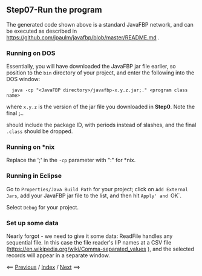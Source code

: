 
<link href="../style.css" rel="stylesheet" type="text/css">

## Step07-Run the program

The generated code shown above is a standard JavaFBP network, and can be executed as described in https://github.com/jpaulm/javafbp/blob/master/README.md .  

### Running on DOS

Essentially, you will have downloaded the JavaFBP jar file earlier, so position to the `bin` directory of your project, and enter the following into the DOS window:

      java -cp "<JavaFBP directory>/javafbp-x.y.z.jar;." <program class name> 
      
where `x.y.z` is the version of the jar file you downloaded in **Step0**.  Note the final **;.**.

<program class name> should include the package ID, with periods instead of slashes, and the final `.class` should be dropped.


### Running on *nix
      
Replace the ';'  in the `-cp` parameter with ":" for *nix.   

### Running in Eclipse

Go to `Properties/Java Build Path` for your project; click on `Add External Jars`, add your JavaFBP jar file to the list, and then hit `Apply' and `OK`.   

Select `Debug` for your project.


### Set up some data   

Nearly forgot - we need to give it some data: ReadFile handles any sequential file.  In this case the file reader's IIP names at a CSV file (https://en.wikipedia.org/wiki/Comma-separated_values ), and the selected records will appear in a separate window. 

<span class=middle> &lt;== <a href="../Step06/">  Previous</a> / <a href="https://github.com/jpaulm/fbp-tutorial-filter-file/"> Index</a> / <a href="../Step08/"> Next</a> ==&gt;</span>